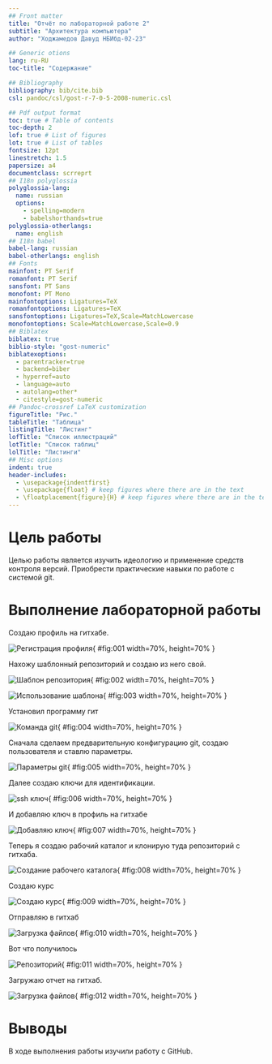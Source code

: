 ```yaml
---
## Front matter
title: "Отчёт по лабораторной работе 2"
subtitle: "Архитектура компьютера"
author: "Ходжамедов Давуд НБИбд-02-23"

## Generic otions
lang: ru-RU
toc-title: "Содержание"

## Bibliography
bibliography: bib/cite.bib
csl: pandoc/csl/gost-r-7-0-5-2008-numeric.csl

## Pdf output format
toc: true # Table of contents
toc-depth: 2
lof: true # List of figures
lot: true # List of tables
fontsize: 12pt
linestretch: 1.5
papersize: a4
documentclass: scrreprt
## I18n polyglossia
polyglossia-lang:
  name: russian
  options:
	- spelling=modern
	- babelshorthands=true
polyglossia-otherlangs:
  name: english
## I18n babel
babel-lang: russian
babel-otherlangs: english
## Fonts
mainfont: PT Serif
romanfont: PT Serif
sansfont: PT Sans
monofont: PT Mono
mainfontoptions: Ligatures=TeX
romanfontoptions: Ligatures=TeX
sansfontoptions: Ligatures=TeX,Scale=MatchLowercase
monofontoptions: Scale=MatchLowercase,Scale=0.9
## Biblatex
biblatex: true
biblio-style: "gost-numeric"
biblatexoptions:
  - parentracker=true
  - backend=biber
  - hyperref=auto
  - language=auto
  - autolang=other*
  - citestyle=gost-numeric
## Pandoc-crossref LaTeX customization
figureTitle: "Рис."
tableTitle: "Таблица"
listingTitle: "Листинг"
lofTitle: "Список иллюстраций"
lotTitle: "Список таблиц"
lolTitle: "Листинги"
## Misc options
indent: true
header-includes:
  - \usepackage{indentfirst}
  - \usepackage{float} # keep figures where there are in the text
  - \floatplacement{figure}{H} # keep figures where there are in the text
---
```


# Цель работы

Целью работы является изучить идеологию и применение средств контроля версий. Приобрести практические навыки по работе с системой git.

# Выполнение лабораторной работы

Создаю профиль на гитхабе. 

![Регистрация профиля](image/01.png){ #fig:001 width=70%, height=70% }

Нахожу шаблонный репозиторий и создаю из него свой.

![Шаблон репозитория](image/02.png){ #fig:002 width=70%, height=70% }

![Использование шаблона](image/03.png){ #fig:003 width=70%, height=70% }

Установил программу гит

![Команда git](image/04.png){ #fig:004 width=70%, height=70% }

Сначала сделаем предварительную конфигурацию git, создаю пользователя и ставлю параметры.

![Параметры git](image/05.png){ #fig:005 width=70%, height=70% }

Далее создаю ключи для идентификации.

![ssh ключ](image/06.png){ #fig:006 width=70%, height=70% }

И добавляю ключ в профиль на гитхабе

![Добавляю ключ](image/07.png){ #fig:007 width=70%, height=70% }

Теперь я создаю рабочий каталог и клонирую туда репозиторий с гитхаба.

![Создание рабочего каталога](image/08.png){ #fig:008 width=70%, height=70% }

Создаю курс

![Создаю курс](image/09.png){ #fig:009 width=70%, height=70% }

Отправляю в гитхаб

![Загрузка файлов](image/10.png){ #fig:010 width=70%, height=70% }

Вот что получилось

![Репозиторий](image/11.png){ #fig:011 width=70%, height=70% }

Загружаю отчет на гитхаб. 

![Загрузка файлов](image/12.png){ #fig:012 width=70%, height=70% }

# Выводы

В ходе выполнения работы изучили работу с GitHub.
